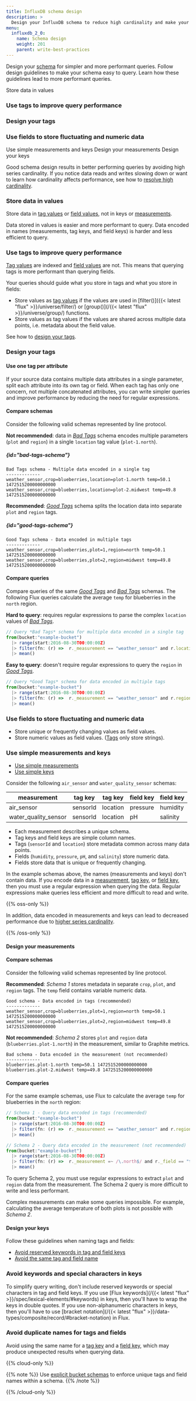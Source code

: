 ```yaml
---
title: InfluxDB schema design
description: >
  Design your InfluxDB schema to reduce high cardinality and make your data more performant.
menu:
  influxdb_2_0:
    name: Schema design
    weight: 201
    parent: write-best-practices
---
```


Design your [schema](/influxdb/v2.0/reference/glossary/#schema) for simpler and more performant queries.
Follow design guidelines to make your schema easy to query.
Learn how these guidelines lead to more performant queries.

Store data in values
  ### Use tags to improve query performance
  ### Design your tags
  ### Use fields to store fluctuating and numeric data

Use simple measurements and keys
    Design your measurements
    Design your keys

Good schema design results in better performing queries by avoiding high series cardinality. If you notice data reads and writes slowing down or want to learn how cardinality affects performance, see how to [resolve high cardinality](/influxdb/v2.0/write-data/best-practices/resolve-high-cardinality/).

### Store data in values

Store data in [tag values](/influxdb/v2.0/reference/glossary/#tag-value) or [field values](/influxdb/v2.0/reference/glossary/#field-value), not in keys or [measurements](/influxdb/v2.0/reference/glossary/#measurement).

Data stored in values is easier and more performant to query. Data encoded in names (measurements, tag keys, and field keys) is harder and less efficient to query.

### Use tags to improve query performance

[Tag values](/influxdb/v2.0/reference/glossary/#tag-value) are indexed and [field values](/influxdb/v2.0/reference/glossary/#field-value) are not.
This means that querying tags is more performant than querying fields.

Your queries should guide what you store in tags and what you store in fields:
- Store values as [tag values](/influxdb/v2.0/reference/glossary/#tag-value) if the values are used in [filter()]({{< latest "flux" >}}/universe/filter/) or [group()](/{{< latest "flux" >}}/universe/group/) functions.
- Store values as tag values if the values are shared across multiple data points, i.e. metadata about the field value.

See how to [design your tags](#design-your-tags).

### Design your tags

#### Use one tag per attribute

If your source data contains multiple data attributes in a single parameter,
split each attribute into its own tag or field.
When each tag has only one concern, not multiple concatenated attributes,
you can write simpler queries and improve performance by reducing the need for regular expressions.

#### Compare schemas

Consider the following valid schemas represented by line protocol.

**Not recommended**: data in [_Bad Tags_](#bad-tags-schema) schema encodes multiple parameters (`plot` and `region`) in a single `location` tag value (`plot-1.north`).

##### {id="bad-tags-schema"}
```
Bad Tags schema - Multiple data encoded in a single tag
-------------
weather_sensor,crop=blueberries,location=plot-1.north temp=50.1 1472515200000000000
weather_sensor,crop=blueberries,location=plot-2.midwest temp=49.8 1472515200000000000
```

**Recommended**: [_Good Tags_](#good-tags-schema) schema splits the location data into separate `plot` and `region` tags.

#####  {id="good-tags-schema"}
```
Good Tags schema - Data encoded in multiple tags
-------------
weather_sensor,crop=blueberries,plot=1,region=north temp=50.1 1472515200000000000
weather_sensor,crop=blueberries,plot=2,region=midwest temp=49.8 1472515200000000000
```

#### Compare queries

Compare queries of the same [_Good Tags_](#good-tags-schema) and [_Bad Tags_](#bad-tags-schema) schemas.
The following Flux queries calculate the average `temp` for blueberries in the `north` region.

**Hard to query**: requires regular expressions to parse the complex `location` values of [_Bad Tags_](#bad-tags-schema).

```js
// Query *Bad Tags* schema for multiple data encoded in a single tag
from(bucket:"example-bucket")
  |> range(start:2016-08-30T00:00:00Z)
  |> filter(fn: (r) =>  r._measurement == "weather_sensor" and r.location =~ /\.north$/ and r._field == "temp")
  |> mean()
```

**Easy to query**: doesn't require regular expressions to query the `region` in [_Good Tags_](#good-tags-schema).

```js
// Query *Good Tags* schema for data encoded in multiple tags
from(bucket:"example-bucket")
  |> range(start:2016-08-30T00:00:00Z)
  |> filter(fn: (r) =>  r._measurement == "weather_sensor" and r.region == "north" and r._field == "temp")
  |> mean()
```

### Use fields to store fluctuating and numeric data

- Store unique or frequently changing values as field values.
- Store numeric values as field values. ([Tags](/influxdb/v2.0/reference/glossary/#tag-value) only store strings).

### Use simple measurements and keys

- [Use simple measurements](#use-simple-measurements)
- [Use simple keys](#use-simple-keys)

Consider the following `air_sensor` and `water_quality_sensor` schemas:

| measurement          | tag key   | tag key  | field key | field key |
|----------------------|-----------|----------|-----------|-----------|
| air_sensor           | sensorId  | location | pressure  | humidity  |
| water_quality_sensor | sensorId  | location | pH        | salinity  |

- Each measurement describes a unique schema.
- Tag keys and field keys are simple column names.
- Tags (`sensorId` and `location`) store metadata common across many data points.
- Fields (`humidity`, `pressure`, `pH`, and `salinity`) store numeric data.
- Fields store data that is unique or frequently changing.

In the example schemas above, the names (measurements and keys) don't contain data.
If you encode data in a [measurement](/influxdb/v2.0/reference/glossary/#measurement), [tag key](/influxdb/v2.0/reference/glossary/#tag-key), or [field key](/influxdb/v2.0/reference/glossary/#field-key), then you must use a regular expression when querying the data. Regular expressions make queries less efficient and more difficult to read and write.

{{% oss-only %}}

In addition, data encoded in measurements and keys can lead to decreased performance due to [higher series cardinality](/influxdb/v2.0/write-data/best-practices/resolve-high-cardinality/).

{{% /oss-only %}}

#### Design your measurements

#### Compare schemas

Consider the following valid schemas represented by line protocol.

**Recommended**: _Schema 1_ stores metadata in separate `crop`, `plot`, and `region` tags. The `temp` field contains variable numeric data.

```
Good schema - Data encoded in tags (recommended)
-------------
weather_sensor,crop=blueberries,plot=1,region=north temp=50.1 1472515200000000000
weather_sensor,crop=blueberries,plot=2,region=midwest temp=49.8 1472515200000000000
```

**Not recommended**: _Schema 2_ stores `plot` and `region` data (`blueberries.plot-1.north`) in the measurement, similar to Graphite metrics.

```
Bad schema - Data encoded in the measurement (not recommended)
-------------
blueberries.plot-1.north temp=50.1 1472515200000000000
blueberries.plot-2.midwest temp=49.8 1472515200000000000
```

#### Compare queries

For the same example schemas, use Flux to calculate the average `temp` for blueberries in the `north` region:

```js
// Schema 1 - Query data encoded in tags (recommended)
from(bucket:"example-bucket")
  |> range(start:2016-08-30T00:00:00Z)
  |> filter(fn: (r) =>  r._measurement == "weather_sensor" and r.region == "north" and r._field == "temp")
  |> mean()

// Schema 2 - Query data encoded in the measurement (not recommended)
from(bucket:"example-bucket")
  |> range(start:2016-08-30T00:00:00Z)
  |> filter(fn: (r) =>  r._measurement =~ /\.north$/ and r._field == "temp")
  |> mean()
```

To query Schema 2, you must use regular expressions to extract `plot` and `region` data from the measurement. The Schema 2 query is more difficult to write and less performant.

Complex measurements can make some queries impossible. For example, calculating the average temperature of both plots is not possible with _Schema 2_.


#### Design your keys

Follow these guidelines when naming tags and fields:

- [Avoid reserved keywords in tag and field keys](#avoid-reserved-keywords-in-tag-and-field-keys)
- [Avoid the same tag and field name](#avoid-the-same-name-for-a-tag-and-a-field)

### Avoid keywords and special characters in keys

To simplify query writing, don't include reserved keywords or special characters in tag and field keys.
If you use [Flux keywords](/{{< latest "flux" >}}/spec/lexical-elements/#keywords) in keys,
then you'll have to wrap the keys in double quotes.
If you use non-alphanumeric characters in keys, then you'll have to use [bracket notation](/{{< latest "flux" >}}/data-types/composite/record/#bracket-notation) in Flux.

### Avoid duplicate names for tags and fields

Avoid using the same name for a [tag key](/influxdb/v2.0/reference/glossary/#tag-key) and a [field key](/influxdb/v2.0/reference/glossary/#field-key), which may produce unexpected results when querying data.

{{% cloud-only %}}

{{% note %}}
Use [explicit bucket schemas]() to enforce unique tags and field names within a schema.
{{% /note %}}

{{% /cloud-only %}}


<!--
## Shard group duration management

InfluxDB stores data in shard groups.
Shard groups are organized by [buckets](/influxdb/v2.0/reference/glossary/#bucket) and store data with timestamps that fall within a specific time interval called the [shard duration](/influxdb/v1.8/concepts/glossary/#shard-duration).

If no shard group duration is provided, the shard group duration is determined by the RP [duration](/influxdb/v1.8/concepts/glossary/#duration) at the time the RP is created. The default values are:

| RP Duration  | Shard Group Duration  |
|---|---|
| < 2 days  | 1 hour  |
| >= 2 days and <= 6 months  | 1 day  |
| > 6 months  | 7 days  |

The shard group duration is also configurable per RP.
To configure the shard group duration, see [Retention Policy Management](/influxdb/v1.8/query_language/manage-database/#retention-policy-management).

### Shard group duration tradeoffs

Determining the optimal shard group duration requires finding the balance between:

- Better overall performance with longer shards
- Flexibility provided by shorter shards

#### Long shard group duration

Longer shard group durations let InfluxDB store more data in the same logical location.
This reduces data duplication, improves compression efficiency, and improves query speed in some cases.

#### Short shard group duration

Shorter shard group durations allow the system to more efficiently drop data and record incremental backups.
When InfluxDB enforces an RP it drops entire shard groups, not individual data points, even if the points are older than the RP duration.
A shard group will only be removed once a shard group's duration *end time* is older than the RP duration.

For example, if your RP has a duration of one day, InfluxDB will drop an hour's worth of data every hour and will always have 25 shard groups. One for each hour in the day and an extra shard group that is partially expiring, but isn't removed until the whole shard group is older than 24 hours.

>**Note:** A special use case to consider: filtering queries on schema data (such as tags, series, measurements) by time. For example, if you want to filter schema data within a one hour interval, you must set the shard group duration to 1h. For more information, see [filter schema data by time](/influxdb/v1.8/query_language/explore-schema/#filter-meta-queries-by-time).

### Shard group duration recommendations

The default shard group durations work well for most cases. However, high-throughput or long-running instances will benefit from using longer shard group durations.
Here are some recommendations for longer shard group durations:

| RP Duration  | Shard Group Duration  |
|---|---|
| <= 1 day  | 6 hours  |
| > 1 day and <= 7 days  | 1 day  |
| > 7 days and <= 3 months  | 7 days  |
| > 3 months  | 30 days  |
| infinite  | 52 weeks or longer  |

> **Note:** Note that `INF` (infinite) is not a [valid shard group duration](/influxdb/v1.8/query_language/manage-database/#retention-policy-management).
In extreme cases where data covers decades and will never be deleted, a long shard group duration like `1040w` (20 years) is perfectly valid.

Other factors to consider before setting shard group duration:

* Shard groups should be twice as long as the longest time range of the most frequent queries
* Shard groups should each contain more than 100,000 [points](/influxdb/v1.8/concepts/glossary/#point) per shard group
* Shard groups should each contain more than 1,000 points per [series](/influxdb/v1.8/concepts/glossary/#series)

#### Shard group duration for backfilling

Bulk insertion of historical data covering a large time range in the past creates a large number of shards at once.
The concurrent access and overhead of writing to hundreds or thousands of shards can quickly lead to slow performance and memory exhaustion.

When writing historical data, consider your ingest rate limits, volume, and existing data schema affects performance and memory.

-->
